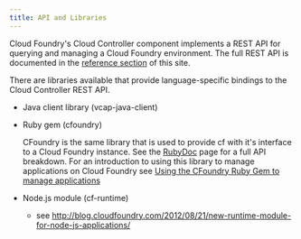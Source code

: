```yaml
---
title: API and Libraries
---
```


Cloud Foundry's Cloud Controller component implements a REST API for querying and managing a Cloud Foundry environment. The full REST API is documented in the [reference section](/docs/reference/cc-api.html) of this site.

There are libraries available that provide language-specific bindings to the Cloud Controller REST API.

* Java client library (vcap-java-client)

* Ruby gem (cfoundry)

  CFoundry is the same library that is used to provide cf with it's interface to a Cloud Foundry instance. See the [RubyDoc](http://rubydoc.info/gems/cfoundry) page for a full API breakdown. For an introduction to using this library to manage applications on Cloud Foundry see [Using the CFoundry Ruby Gem to manage applications](./ruby-cfoundry.html)

* Node.js module (cf-runtime)
    * see http://blog.cloudfoundry.com/2012/08/21/new-runtime-module-for-node-js-applications/


